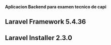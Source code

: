 #### Aplicacion Backend para examen tecnico de capi

## Laravel Framework 5.4.36
## Laravel Installer 2.3.0
